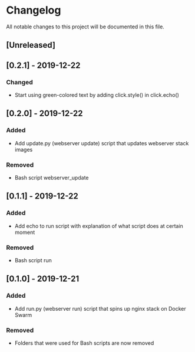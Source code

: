 # Changelog

All notable changes to this project will be documented in this file.

## [Unreleased]

## [0.2.1] - 2019-12-22

### Changed

* Start using green-colored text by adding click.style() in click.echo()

## [0.2.0] - 2019-12-22

### Added

* Add update.py (webserver update) script that updates webserver stack images

### Removed

* Bash script webserver_update

## [0.1.1] - 2019-12-22

### Added

* Add echo to run script with explanation of what script does at certain moment

### Removed

* Bash script run

## [0.1.0] - 2019-12-21

### Added

* Add run.py (webserver run) script that spins up nginx stack on Docker Swarm

### Removed

* Folders that were used for Bash scripts are now removed
